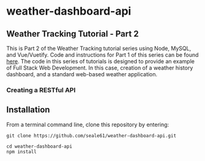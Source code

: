 # weather-dashboard-api  
## Weather Tracking Tutorial - Part 2  
This is Part 2 of the Weather Tracking tutorial series using Node, MySQL, and Vue/Vuetify. Code and instructions for Part 1 of this series can be found [here](https://github.com/seale61/weather-project-backend). The code in this series of tutorials is designed to provide an example of Full Stack Web Development. In this case, creation of a weather history dashboard, and a standard web-based weather application.  

### Creating a RESTful API

## Installation
From a terminal command line, clone this repository by entering:   
  
    git clone https://github.com/seale61/weather-dashboard-api.git  
  
    cd weather-dashboard-api  
    npm install  
